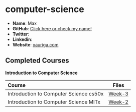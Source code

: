 # computer-science

- **Name**: Max
- **GitHub**: [Click here or check my name! ](https://github.com/AG-Systems)
- **Twitter**: []()
- **Linkedin**: []()
- **Website**: [xauriga.com](http://xauriga.com)

## Completed Courses

**Introduction to Computer Science**

Course|Files
:--|:--:
Introduction to Computer Science cs50x | [Week-3](https://github.com/AG-Systems/computer-science)
Introduction to Computer Science MITx | [Week-2](https://github.com/AG-Systems/computer-science/tree/master/MITx-6.00.1x-Introduction-to-Computer-Sci)
